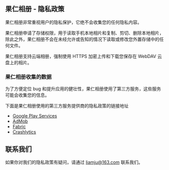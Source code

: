 ## 果仁相册 - 隐私政策

果仁相册非常重视用户的隐私保护，它绝不会收集您的任何隐私内容。

果仁相册申请了存储权限，用于读取手机本地相片和复制、剪切、删除本地相片，除此之外，果仁相册不会在未经允许或告知的情况下读取或修改您外置存储中的任何文件。

果仁相册支持云端相册，强制使用 HTTPS 加密上传和下载您保存在 WebDAV 云盘上的相片。

### 果仁相册收集的数据

为了方便定位 bug 和提升应用的健壮性，果仁相册使用了第三方服务，这些服务可能会收集您的信息。

下面是果仁相册使用的第三方服务提供商的隐私政策的链接地址

- <a href="https://www.google.com/policies/privacy/">Google Play Services</a>
- <a href="https://support.google.com/admob/answer/6128543?hl=en">AdMob</a>
- <a href="https://fabric.io/privacy">Fabric</a>
- <a href="http://try.crashlytics.com/terms/privacy-policy.pdf">Crashlytics</a>

## 联系我们

如果你对我们的隐私政策有疑问，请通过 liamju@163.com 联系我们。